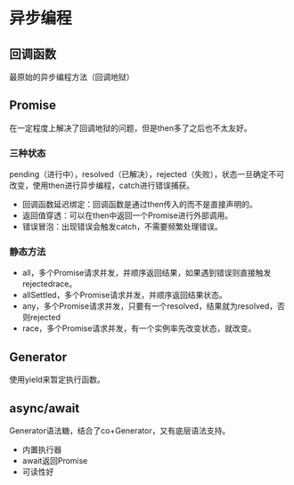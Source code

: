 # 异步编程

## 回调函数

最原始的异步编程方法（回调地狱）

## Promise

在一定程度上解决了回调地狱的问题，但是then多了之后也不太友好。

### 三种状态

pending（进行中），resolved（已解决），rejected（失败），状态一旦确定不可改变，使用then进行异步编程，catch进行错误捕获。

- 回调函数延迟绑定：回调函数是通过then传入的而不是直接声明的。
- 返回值穿透：可以在then中返回一个Promise进行外部调用。
- 错误冒泡：出现错误会触发catch，不需要频繁处理错误。

### 静态方法

- all，多个Promise请求并发，并顺序返回结果，如果遇到错误则直接触发rejectedrace。
- allSettled，多个Promise请求并发，并顺序返回结果状态。
- any，多个Promise请求并发，只要有一个resolved，结果就为resolved，否则rejected
- race，多个Promise请求并发，有一个实例率先改变状态，就改变。

## Generator

使用yield来暂定执行函数。

## async/await

Generator语法糖，结合了co+Generator，又有底层语法支持。

- 内置执行器
- await返回Promise
- 可读性好
